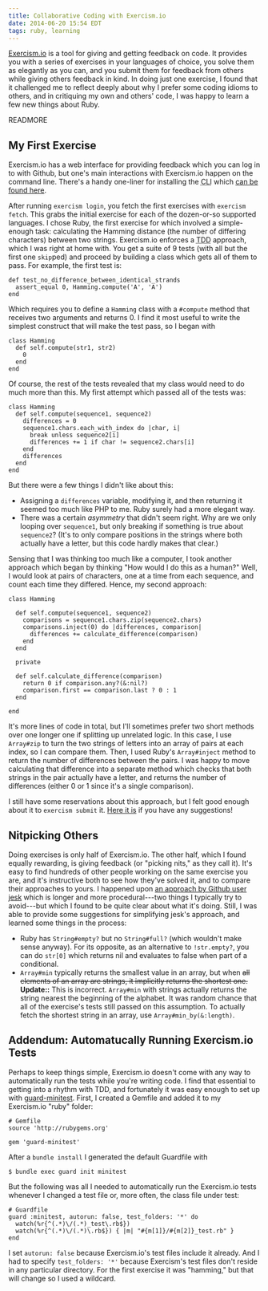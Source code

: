 ```yaml
---
title: Collaborative Coding with Exercism.io
date: 2014-06-20 15:54 EDT
tags: ruby, learning
---
```


[Exercism.io](http://exercism.io/) is a tool for giving and getting feedback on code. It provides you with a series of exercises in your languages of choice, you solve them as elegantly as you can, and you submit them for feedback from others while giving others feedback in kind. In doing just one exercise, I found that it challenged me to reflect deeply about why I prefer some coding idioms to others, and in critiquing my own and others' code, I was happy to learn a few new things about Ruby.

READMORE

## My First Exercise

Exercism.io has a web interface for providing feedback which you can log in to with Github, but one's main interactions with Exercism.io happen on the command line. There's a handy one-liner for installing the <abbr title="Command-line Interface">CLI</abbr> which [can be found here](http://help.exercism.io/installing-the-cli.html).

After running `exercism login`, you fetch the first exercises with `exercism fetch`. This grabs the initial exercise for each of the dozen-or-so supported languages. I chose Ruby, the first exercise for which involved a simple-enough task: calculating the Hamming distance (the number of differing characters) between two strings. Exercism.io enforces a <abbr title="Test-Driven Development">TDD</abbr> approach, which I was right at home with. You get a suite of 9 tests (with all but the first one `skip`ped) and proceed by building a class which gets all of them to pass. For example, the first test is:

    def test_no_difference_between_identical_strands
      assert_equal 0, Hamming.compute('A', 'A')
    end

Which requires you to define a `Hamming` class with a `#compute` method that receives two arguments and returns 0. I find it most useful to write the simplest construct that will make the test pass, so I began with

    class Hamming
      def self.compute(str1, str2)
        0
      end
    end

Of course, the rest of the tests revealed that my class would need to do much more than this. My first attempt which passed all of the tests was:

    class Hamming
      def self.compute(sequence1, sequence2)
        differences = 0
        sequence1.chars.each_with_index do |char, i|
          break unless sequence2[i]
          differences += 1 if char != sequence2.chars[i]
        end
        differences
      end
    end

But there were a few things I didn't like about this:

* Assigning a `differences` variable, modifying it, and then returning it seemed too much like PHP to me. Ruby surely had a more elegant way.
* There was a certain *asymmetry* that didn't seem right. Why are we only looping over `sequence1`, but only breaking if something is true about `sequence2`? (It's to only compare positions in the strings where both actually have a letter, but this code hardly makes that clear.)

Sensing that I was thinking too much like a computer, I took another approach which began by thinking "How would I do this as a human?" Well, I would look at pairs of characters, one at a time from each sequence, and count each time they differed. Hence, my second approach:

    class Hamming

      def self.compute(sequence1, sequence2)
        comparisons = sequence1.chars.zip(sequence2.chars)
        comparisons.inject(0) do |differences, comparison|
          differences += calculate_difference(comparison)
        end
      end

      private

      def self.calculate_difference(comparison)
        return 0 if comparison.any?(&:nil?)
        comparison.first == comparison.last ? 0 : 1
      end

    end

It's more lines of code in total, but I'll sometimes prefer two short methods over one longer one if splitting up unrelated logic. In this case, I use `Array#zip` to turn the two strings of letters into an array of pairs at each index, so I can compare them. Then, I used Ruby's `Array#inject` method to return the number of differences between the pairs. I was happy to move calculating that difference into a separate method which checks that both strings in the pair actually have a letter, and returns the number of differences (either 0 or 1 since it's a single comparison).

I still have some reservations about this approach, but I felt good enough about it to `exercism submit` it. [Here it is](http://exercism.io/submissions/7c979c9e239ffa1b84b3f2ca) if you have any suggestions!

## Nitpicking Others

Doing exercises is only half of Exercism.io. The other half, which I found equally rewarding, is giving feedback (or "picking nits," as they call it). It's easy to find hundreds of other people working on the same exercise you are, and it's instructive both to see how they've solved it, and to compare their approaches to yours. I happened upon [an approach by Github user jesk](http://exercism.io/submissions/f8e9de857a028622866daa11) which is longer and more procedural---two things I typically try to avoid---but which I found to be quite clear about what it's doing. Still, I was able to provide some suggestions for simplifying jesk's approach, and learned some things in the process:

* Ruby has `String#empty?` but no `String#full?` (which wouldn't make sense anyway). For its opposite, as an alternative to `!str.empty?`, you can do `str[0]` which returns nil and evaluates to false when part of a conditional.
* `Array#min` typically returns the smallest value in an array, but when <s>all elements of an array are strings, it implicitly returns the shortest one.</s> **Update::** This is incorrect. `Array#min` with strings actually returns the string nearest the beginning of the alphabet. It was random chance that all of the exercise's tests still passed on this assumption. To actually fetch the shortest string in an array, use `Array#min_by(&:length)`.

## Addendum: Automatucally Running Exercism.io Tests

Perhaps to keep things simple, Exercism.io doesn't come with any way to automatically run the tests while you're writing code. I find that essential to getting into a rhythm with TDD, and fortunately it was easy enough to set up with [guard-minitest](https://github.com/guard/guard-minitest). First, I created a Gemfile and added it to my Exercism.io "ruby" folder:

    # Gemfile
    source 'http://rubygems.org'
    
    gem 'guard-minitest'

After a `bundle install` I generated the default Guardfile with

    $ bundle exec guard init minitest

But the following was all I needed to automatically run the Exercism.io tests whenever I changed a test file or, more often, the class file under test:

    # Guardfile
    guard :minitest, autorun: false, test_folders: '*' do
      watch(%r{^(.*)\/(.*)_test\.rb$})
      watch(%r{^(.*)\/(.*)\.rb$}) { |m| "#{m[1]}/#{m[2]}_test.rb" }
    end

I set `autorun: false` because Exercism.io's test files include it already. And I had to specify `test_folders: '*'` because Exercism's test files don't reside in any particular directory. For the first exercise it was "hamming," but that will change so I used a wildcard.

